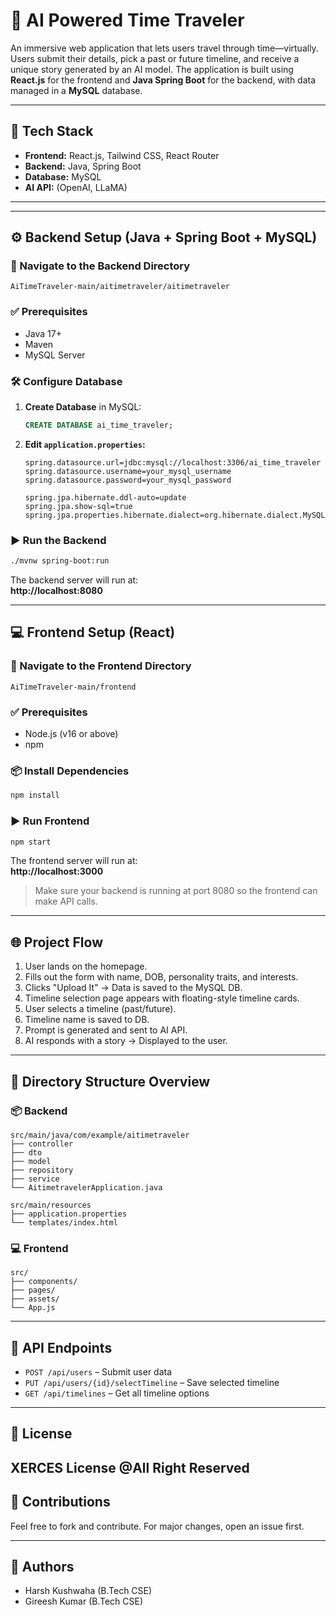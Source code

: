 # 🌌 AI Powered Time Traveler

An immersive web application that lets users travel through time—virtually. Users submit their details, pick a past or future timeline, and receive a unique story generated by an AI model. The application is built using **React.js** for the frontend and **Java Spring Boot** for the backend, with data managed in a **MySQL** database.

---

## 🧠 Tech Stack

- **Frontend:** React.js, Tailwind CSS, React Router
- **Backend:** Java, Spring Boot
- **Database:** MySQL
- **AI API:** (OpenAI, LLaMA)

---

---

## ⚙️ Backend Setup (Java + Spring Boot + MySQL)

### 📁 Navigate to the Backend Directory

```
AiTimeTraveler-main/aitimetraveler/aitimetraveler
```

### ✅ Prerequisites

- Java 17+
- Maven
- MySQL Server

### 🛠️ Configure Database

1. **Create Database** in MySQL:
   ```sql
   CREATE DATABASE ai_time_traveler;
   ```

2. **Edit `application.properties`:**

   ```properties
   spring.datasource.url=jdbc:mysql://localhost:3306/ai_time_traveler
   spring.datasource.username=your_mysql_username
   spring.datasource.password=your_mysql_password

   spring.jpa.hibernate.ddl-auto=update
   spring.jpa.show-sql=true
   spring.jpa.properties.hibernate.dialect=org.hibernate.dialect.MySQL8Dialect
   ```

### ▶️ Run the Backend

```bash
./mvnw spring-boot:run
```

The backend server will run at:  
**http://localhost:8080**

---

## 💻 Frontend Setup (React)

### 📁 Navigate to the Frontend Directory

```
AiTimeTraveler-main/frontend
```

### ✅ Prerequisites

- Node.js (v16 or above)
- npm

### 📦 Install Dependencies

```bash
npm install
```

### ▶️ Run Frontend

```bash
npm start
```

The frontend server will run at:  
**http://localhost:3000**

> Make sure your backend is running at port 8080 so the frontend can make API calls.

---

## 🌐 Project Flow

1. User lands on the homepage.
2. Fills out the form with name, DOB, personality traits, and interests.
3. Clicks "Upload It" → Data is saved to the MySQL DB.
4. Timeline selection page appears with floating-style timeline cards.
5. User selects a timeline (past/future).
6. Timeline name is saved to DB.
7. Prompt is generated and sent to AI API.
8. AI responds with a story → Displayed to the user.

---

## 📂 Directory Structure Overview

### 📦 Backend

```
src/main/java/com/example/aitimetraveler
├── controller
├── dto
├── model
├── repository
├── service
└── AitimetravelerApplication.java

src/main/resources
├── application.properties
└── templates/index.html
```

### 💻 Frontend

```
src/
├── components/
├── pages/
├── assets/
└── App.js
```

---

## 📩 API Endpoints

- `POST /api/users` – Submit user data
- `PUT /api/users/{id}/selectTimeline` – Save selected timeline
- `GET /api/timelines` – Get all timeline options

---

## 📜 License

XERCES License
@All Right Reserved
---

## 🙌 Contributions

Feel free to fork and contribute. For major changes, open an issue first.

---

## 🚀 Authors

- Harsh Kushwaha (B.Tech CSE)
- Gireesh Kumar  (B.Tech CSE)
